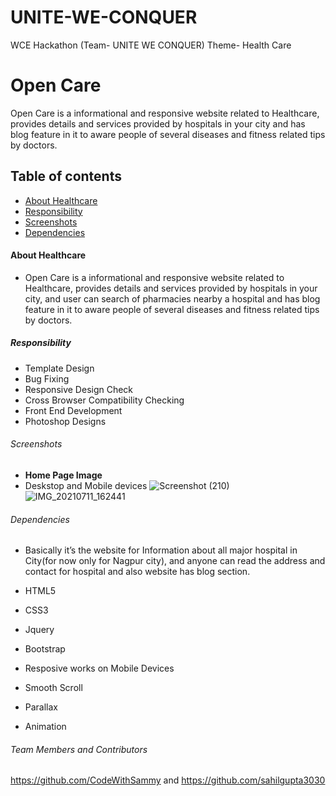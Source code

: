 # UNITE-WE-CONQUER
WCE Hackathon (Team- UNITE WE CONQUER) 
Theme- Health Care
# Open Care 

Open Care is a informational and responsive website related to Healthcare, provides details and services provided by hospitals in your city and has blog feature in it to aware people of several diseases and fitness related tips by doctors.

## Table of contents
- [About Healthcare](#about-healthcare)
- [Responsibility](#responsibility)
- [Screenshots](#screenshots)
- [Dependencies](#dependencies)

#### About Healthcare
- Open Care is a informational and responsive website related to Healthcare, provides details and services provided by hospitals in your city, and user can search of pharmacies nearby a hospital and has blog feature in it to aware people of several diseases and fitness related tips by doctors.

##### Responsibility
- Template Design
- Bug Fixing
- Responsive Design Check
- Cross Browser Compatibility Checking
- Front End Development
- Photoshop Designs

###### Screenshots

- **Home Page Image** 
- Deskstop and Mobile devices
![Screenshot (210)](https://user-images.githubusercontent.com/69401139/125192299-c387dc80-e264-11eb-8d29-0f392aceee0a.png)
![IMG_20210711_162441](https://user-images.githubusercontent.com/69401139/125192311-d7334300-e264-11eb-95e8-6c0098850f65.jpg)

###### Dependencies
- Basically it’s the website for  Information about all major hospital in City(for now only for Nagpur city), and anyone can read the address and contact for hospital and also website has blog section.

- HTML5 <br/>
- CSS3 <br/>
- Jquery <br/>
- Bootstrap <br/>
- Resposive works on Mobile Devices <br/>
- Smooth Scroll <br/> 
- Parallax <br/>
- Animation <br/>

###### Team Members and Contributors
https://github.com/CodeWithSammy and https://github.com/sahilgupta3030

